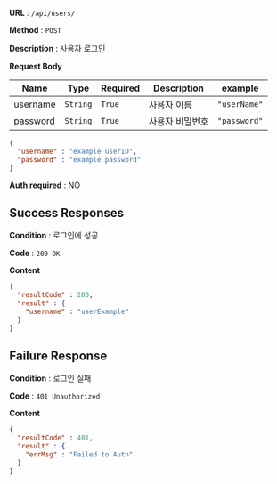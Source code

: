 **URL** : `/api/users/`

**Method** : `POST`

**Description** : 사용자 로그인

**Request Body**

|Name|Type|Required|Description|example|
|----|----|--------|-----------|-------|
|username|`String`|`True`|사용자 이름|`"userName"`|
|password|`String`|`True`|사용자 비밀번호|`"password"`|

```json
{
  "username" : "example userID",
  "password" : "example password"
}
```

**Auth required** : NO

## Success Responses

**Condition** : 로그인에 성공

**Code** : `200 OK`

**Content**
```json
{
  "resultCode" : 200,
  "result" : {
    "username" : "userExample"
  }
}
```

## Failure Response

**Condition** : 로그인 실패

**Code** : `401 Unauthorized`

**Content**
```json
{
  "resultCode" : 401,
  "result" : { 
    "errMsg" : "Failed to Auth"
  }
}
```

